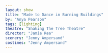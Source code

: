```yaml
---
layout: show
title: "Made to Dance in Burning Buildings"
by: "Anya Pearson"
tags: [lighting]
theatre: "Shaking The Tree Theatre"
director: "Jamie Rea"
scenery: "Jenny Ampersand"
costimes: "Jenny Ampersand"
---
```

